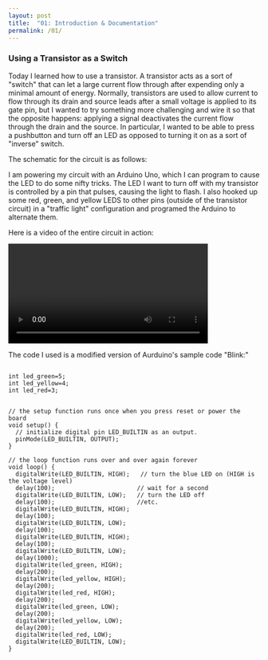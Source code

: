 ```yaml
---
layout: post
title:  "01: Introduction & Documentation"
permalink: /01/
---
```


### Using a Transistor as a Switch

Today I learned how to use a transistor. A transistor acts as a sort of \"switch\" that can let a large current flow through after expending only a minimal amount of energy. Normally, transistors are used to allow current to flow through its drain and source leads after a small voltage is applied to its gate pin, but I wanted to try something more challenging and wire it so that the opposite happens: applying a signal deactivates the current flow through the drain and the source. In particular, I wanted to be able to press a pushbutton and turn off an LED as opposed to turning it on as a sort of \"inverse\" switch.

The schematic for the circuit is as follows:

I am powering my circuit with an Arduino Uno, which I can program to cause the LED to do some nifty tricks. The LED I want to turn off with my transistor is controlled by a pin that pulses, causing the light to flash. I also hooked up some red, green, and yellow LEDS to other pins (outside of the transistor circuit) in a \"traffic light\" configuration and programed the Arduino to alternate them.

Here is a video of the entire circuit in action:

<video width="400" video controls>
	<source src="switch.mp4" type="video/mp4">
</video>

The code I used is a modified version of Aurduino's sample code \"Blink:\"

```

int led_green=5;
int led_yellow=4;
int led_red=3;


// the setup function runs once when you press reset or power the board
void setup() {
  // initialize digital pin LED_BUILTIN as an output.
  pinMode(LED_BUILTIN, OUTPUT);
}

// the loop function runs over and over again forever
void loop() {
  digitalWrite(LED_BUILTIN, HIGH);   // turn the blue LED on (HIGH is the voltage level)
  delay(100);                       // wait for a second
  digitalWrite(LED_BUILTIN, LOW);   // turn the LED off
  delay(100);                       //etc.
  digitalWrite(LED_BUILTIN, HIGH);   
  delay(100);                       
  digitalWrite(LED_BUILTIN, LOW);    
  delay(100);                      
  digitalWrite(LED_BUILTIN, HIGH);   
  delay(100);                       
  digitalWrite(LED_BUILTIN, LOW);    
  delay(1000);                       
  digitalWrite(led_green, HIGH);
  delay(200);
  digitalWrite(led_yellow, HIGH);
  delay(200);
  digitalWrite(led_red, HIGH);
  delay(200);
  digitalWrite(led_green, LOW);
  delay(200);
  digitalWrite(led_yellow, LOW);
  delay(200);
  digitalWrite(led_red, LOW);
  digitalWrite(LED_BUILTIN, LOW);
}

```

